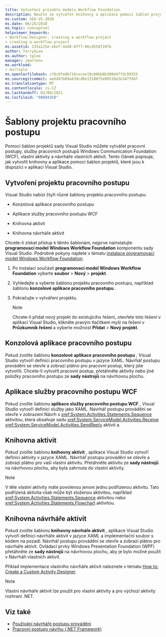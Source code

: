 ```yaml
---
title: Vytvoření projektu modelu Workflow Foundation
description: Naučte se vytvářet knihovny a aplikace pomocí šablon projektů, které jsou k dispozici v aplikaci Visual Studio.
ms.custom: SEO-VS-2020
ms.date: 06/25/2018
ms.topic: conceptual
helpviewer_keywords:
- Workflow Designer, creating a workflow project
- creating a workflow project
ms.assetid: 235a125e-ebe7-4a98-bf77-86c8558728fb
author: TerryGLee
ms.author: tglee
manager: jmartens
ms.workload:
- multiple
ms.openlocfilehash: cf8c0fe0b716cecee19c00bb0b300d4ffdc99355
ms.sourcegitcommit: ae6d47b09a439cd0e13180f5e89510e3e347fd47
ms.translationtype: MT
ms.contentlocale: cs-CZ
ms.lasthandoff: 02/08/2021
ms.locfileid: "99894358"
---
```

# <a name="workflow-project-templates"></a>Šablony projektu pracovního postupu

Pomocí šablon projektů sady Visual Studio můžete vytvářet pracovní postupy, služby pracovních postupů Windows Communication Foundation (WCF), vlastní aktivity a návrháře vlastních aktivit. Tento článek popisuje, jak vytvořit knihovny a aplikace pomocí šablon projektů, které jsou k dispozici v aplikaci Visual Studio.

## <a name="create-a-workflow-project"></a>Vytvoření projektu pracovního postupu

Visual Studio nabízí čtyři různé šablony projektu pracovního postupu:

- Konzolová aplikace pracovního postupu

- Aplikace služby pracovního postupu WCF

- Knihovna aktivit

- Knihovna návrháře aktivit

Chcete-li získat přístup k těmto šablonám, nejprve nainstalujte **programovací model Windows Workflow Foundation** komponentu sady Visual Studio. Podrobné pokyny najdete v tématu [instalace programovací model Windows Workflow Foundation](developing-applications-with-the-workflow-designer.md#install-windows-workflow-foundation).

1. Po instalaci součásti **programovací model Windows Workflow Foundation** vyberte **soubor**  >  **Nový**  >  **projekt**.

1. Vyhledejte a vyberte šablonu projektu pracovního postupu, například šablonu **konzolové aplikace pracovního postupu** .

1. Pokračujte v vytváření projektu.

   > [!NOTE]
   > Chcete-li přidat nový projekt do existujícího řešení, otevřete toto řešení v aplikaci Visual Studio, klikněte pravým tlačítkem myši na řešení v **Průzkumník řešení** a vyberte možnost **Přidat**  >  **Nový projekt**.

## <a name="workflow-console-app"></a>Konzolová aplikace pracovního postupu

Pokud zvolíte šablonu **konzolové aplikace pracovního postupu** , Visual Studio vytvoří definici pracovního postupu v jazyce XAML. Návrhář postupu provádění se otevře a zobrazí plátno pro pracovní postup, který jste vytvořili. Chcete-li vytvořit pracovní postup, přetáhněte aktivity nebo jiné položky pracovního postupu ze **sady nástrojů** na návrhovou plochu.

## <a name="wcf-workflow-service-app"></a>Aplikace služby pracovního postupu WCF

Pokud zvolíte šablonu **aplikace služby pracovního postupu WCF** , Visual Studio vytvoří definici služby jako XAML. Návrhář postupu provádění se otevře v zobrazení Návrh s <xref:System.Activities.Statements.Sequence> aktivitou, která obsahuje sadu <xref:System.ServiceModel.Activities.Receive> <xref:System.ServiceModel.Activities.SendReply> aktivit a.

## <a name="activity-library"></a>Knihovna aktivit

Pokud zvolíte šablonu **knihovny aktivit** , aplikace Visual Studio vytvoří definici aktivity v jazyce XAML. Návrhář postupu provádění se otevře a zobrazí plátno pro vaši vlastní aktivitu. Přetáhněte aktivitu ze **sady nástrojů** na návrhovou plochu, aby byla zahrnuta do vlastní aktivity.

> [!NOTE]
> V těle vlastní aktivity máte povolenou jenom jednu podřízenou aktivitu. Tato podřízená aktivita však může být složenou aktivitou, například <xref:System.Activities.Statements.Sequence> aktivitou nebo <xref:System.Activities.Statements.Flowchart> aktivitou.

## <a name="activity-designer-library"></a>Knihovna návrháře aktivit

Pokud zvolíte šablonu **knihovny návrháře aktivit** , aplikace Visual Studio vytvoří definici návrháře aktivit v jazyce XAML a implementační soubor s kódem na pozadí. Návrhář postupu provádění se otevře a zobrazí plátno pro návrháře aktivit. Ovládací prvky Windows Presentation Foundation (WPF) přetáhněte ze **sady nástrojů** na návrhovou plochu, aby je bylo možné použít v Návrháři vlastních aktivit.

Příklad implementace vlastního návrháře aktivit naleznete v tématu [How to: Create a Custom Activity Designer](/dotnet/framework/windows-workflow-foundation/how-to-create-a-custom-activity-designer).

> [!NOTE]
> Vlastní návrháře aktivit lze použít pro vlastní aktivity a pro výchozí aktivity rozhraní .NET.

## <a name="see-also"></a>Viz také

- [Používání návrháře postupu provádění](developing-applications-with-the-workflow-designer.md)
- [Pracovní postupy návrhu (.NET Framework)](/dotnet/framework/windows-workflow-foundation/designing-workflows)
